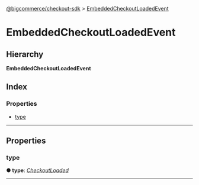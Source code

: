 [@bigcommerce/checkout-sdk](../README.md) > [EmbeddedCheckoutLoadedEvent](../interfaces/embeddedcheckoutloadedevent.md)

# EmbeddedCheckoutLoadedEvent

## Hierarchy

**EmbeddedCheckoutLoadedEvent**

## Index

### Properties

* [type](embeddedcheckoutloadedevent.md#type)

---

## Properties

<a id="type"></a>

###  type

**● type**: *[CheckoutLoaded](../enums/embeddedcheckouteventtype.md#checkoutloaded)*

___

